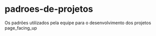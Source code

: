 # padroes-de-projetos
Os padrões utilizados pela equipe para o desenvolvimento dos projetos page_facing_up
